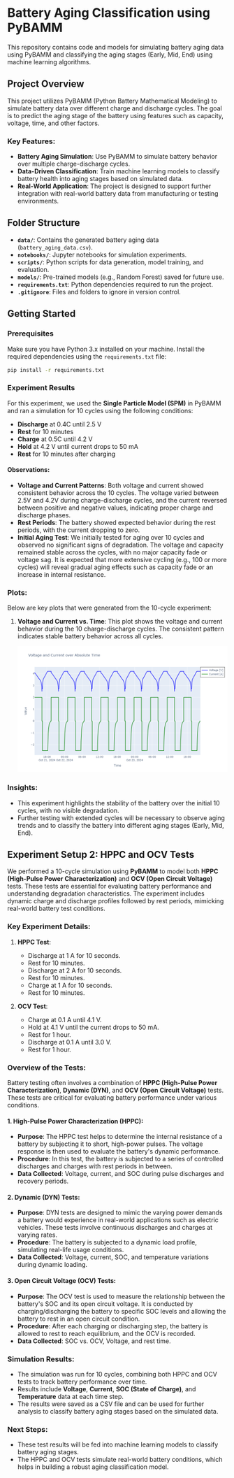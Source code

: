 # Battery Aging Classification using PyBAMM

This repository contains code and models for simulating battery aging data using PyBAMM and classifying the aging stages (Early, Mid, End) using machine learning algorithms.

## Project Overview

This project utilizes PyBAMM (Python Battery Mathematical Modeling) to simulate battery data over different charge and discharge cycles. The goal is to predict the aging stage of the battery using features such as capacity, voltage, time, and other factors.

### Key Features:
- **Battery Aging Simulation**: Use PyBAMM to simulate battery behavior over multiple charge-discharge cycles.
- **Data-Driven Classification**: Train machine learning models to classify battery health into aging stages based on simulated data.
- **Real-World Application**: The project is designed to support further integration with real-world battery data from manufacturing or testing environments.

## Folder Structure

- **`data/`**: Contains the generated battery aging data (`battery_aging_data.csv`).
- **`notebooks/`**: Jupyter notebooks for simulation experiments.
- **`scripts/`**: Python scripts for data generation, model training, and evaluation.
- **`models/`**: Pre-trained models (e.g., Random Forest) saved for future use.
- **`requirements.txt`**: Python dependencies required to run the project.
- **`.gitignore`**: Files and folders to ignore in version control.

## Getting Started

### Prerequisites

Make sure you have Python 3.x installed on your machine. Install the required dependencies using the `requirements.txt` file:

```bash
pip install -r requirements.txt
```
### Experiment Results

For this experiment, we used the **Single Particle Model (SPM)** in PyBAMM and ran a simulation for 10 cycles using the following conditions:
- **Discharge** at 0.4C until 2.5 V
- **Rest** for 10 minutes
- **Charge** at 0.5C until 4.2 V
- **Hold** at 4.2 V until current drops to 50 mA
- **Rest** for 10 minutes after charging

#### Observations:
- **Voltage and Current Patterns**: Both voltage and current showed consistent behavior across the 10 cycles. The voltage varied between 2.5V and 4.2V during charge-discharge cycles, and the current reversed between positive and negative values, indicating proper charge and discharge phases.
- **Rest Periods**: The battery showed expected behavior during the rest periods, with the current dropping to zero.
- **Initial Aging Test**: We initially tested for aging over 10 cycles and observed no significant signs of degradation. The voltage and capacity remained stable across the cycles, with no major capacity fade or voltage sag. It is expected that more extensive cycling (e.g., 100 or more cycles) will reveal gradual aging effects such as capacity fade or an increase in internal resistance.


### Plots:
Below are key plots that were generated from the 10-cycle experiment:

1. **Voltage and Current vs. Time**: This plot shows the voltage and current behavior during the 10 charge-discharge cycles. The consistent pattern indicates stable battery behavior across all cycles.

   ![Voltage and Current over Time](plots/voltage_current_plot.png)

### Insights:
- This experiment highlights the stability of the battery over the initial 10 cycles, with no visible degradation.
- Further testing with extended cycles will be necessary to observe aging trends and to classify the battery into different aging stages (Early, Mid, End).

## Experiment Setup 2: HPPC and OCV Tests

We performed a 10-cycle simulation using **PyBAMM** to model both **HPPC (High-Pulse Power Characterization)** and **OCV (Open Circuit Voltage)** tests. These tests are essential for evaluating battery performance and understanding degradation characteristics. The experiment includes dynamic charge and discharge profiles followed by rest periods, mimicking real-world battery test conditions.

### Key Experiment Details:
1. **HPPC Test**:
   - Discharge at 1 A for 10 seconds.
   - Rest for 10 minutes.
   - Discharge at 2 A for 10 seconds.
   - Rest for 10 minutes.
   - Charge at 1 A for 10 seconds.
   - Rest for 10 minutes.

2. **OCV Test**:
   - Charge at 0.1 A until 4.1 V.
   - Hold at 4.1 V until the current drops to 50 mA.
   - Rest for 1 hour.
   - Discharge at 0.1 A until 3.0 V.
   - Rest for 1 hour.

### Overview of the Tests:
Battery testing often involves a combination of **HPPC (High-Pulse Power Characterization)**, **Dynamic (DYN)**, and **OCV (Open Circuit Voltage)** tests. These tests are critical for evaluating battery performance under various conditions.

#### 1. High-Pulse Power Characterization (HPPC):
- **Purpose**: The HPPC test helps to determine the internal resistance of a battery by subjecting it to short, high-power pulses. The voltage response is then used to evaluate the battery's dynamic performance.
- **Procedure**: In this test, the battery is subjected to a series of controlled discharges and charges with rest periods in between. 
- **Data Collected**: Voltage, current, and SOC during pulse discharges and recovery periods.

#### 2. Dynamic (DYN) Tests:
- **Purpose**: DYN tests are designed to mimic the varying power demands a battery would experience in real-world applications such as electric vehicles. These tests involve continuous discharges and charges at varying rates.
- **Procedure**: The battery is subjected to a dynamic load profile, simulating real-life usage conditions.
- **Data Collected**: Voltage, current, SOC, and temperature variations during dynamic loading.

#### 3. Open Circuit Voltage (OCV) Tests:
- **Purpose**: The OCV test is used to measure the relationship between the battery's SOC and its open circuit voltage. It is conducted by charging/discharging the battery to specific SOC levels and allowing the battery to rest in an open circuit condition.
- **Procedure**: After each charging or discharging step, the battery is allowed to rest to reach equilibrium, and the OCV is recorded.
- **Data Collected**: SOC vs. OCV, Voltage, and rest time.

### Simulation Results:
- The simulation was run for 10 cycles, combining both HPPC and OCV tests to track battery performance over time.
- Results include **Voltage**, **Current**, **SOC (State of Charge)**, and **Temperature** data at each time step.
- The results were saved as a CSV file and can be used for further analysis to classify battery aging stages based on the simulated data.

### Next Steps:
- These test results will be fed into machine learning models to classify battery aging stages.
- The HPPC and OCV tests simulate real-world battery conditions, which helps in building a robust aging classification model.
